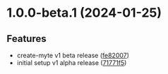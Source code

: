 # 1.0.0-beta.1 (2024-01-25)

## Features

* create-myte v1 beta release ([fe82007](https://github.com/samdoghor/myte/commit/fe820078b0155c82183da1119f3b06215da13a82))
* initial setup v1 alpha release ([71771f5](https://github.com/samdoghor/myte/commit/71771f5206735dd6e16fd81e18f00281d179c414))
